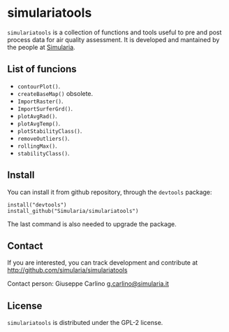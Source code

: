 # simulariatools

`simulariatools` is a collection of functions and tools useful to pre and post process data for air quality assessment. It is developed and mantained by the people at [Simularia](www.simularia.it).

## List of funcions

- `contourPlot()`.
- `createBaseMap()` obsolete.
- `ImportRaster()`.
- `ImportSurferGrd()`.
- `plotAvgRad()`.
- `plotAvgTemp()`.
- `plotStabilityClass()`.
- `removeOutliers()`.
- `rollingMax()`.
- `stabilityClass()`.

## Install

You can install it from github repository, through the `devtools` package:
 
    install("devtools")
    install_github("Simularia/simulariatools")

The last command is also needed to upgrade the package.


## Contact

If you are interested, you can track development and contribute at http://github.com/simularia/simulariatools

Contact person:
    Giuseppe Carlino
    g.carlino@simularia.it
    
## License

`simulariatools` is distributed under the GPL-2 license.